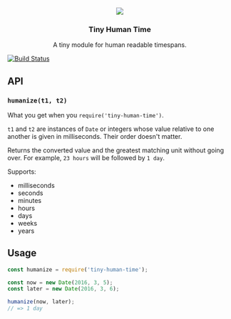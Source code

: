 <h3 align="center">
  <img src="http://i.giphy.com/DluPT7dZ0uXg4.gif">
</h3>

<h3 align="center">Tiny Human Time</h3>

<p align="center">
  A tiny module for human readable timespans.
</p>

[![Build Status](https://travis-ci.org/danasilver/tiny-human-time.svg?branch=master)](https://travis-ci.org/danasilver/tiny-human-time)

## API

### `humanize(t1, t2)`

What you get when you `require('tiny-human-time')`.

`t1` and `t2` are instances of `Date` or integers whose value relative to one
another is given in milliseconds. Their order doesn't matter.

Returns the converted value and the greatest matching unit
without going over. For example, `23 hours` will be followed by `1 day`.

Supports:

 - milliseconds
 - seconds
 - minutes
 - hours
 - days
 - weeks
 - years

## Usage

```js
const humanize = require('tiny-human-time');

const now = new Date(2016, 3, 5);
const later = new Date(2016, 3, 6);

humanize(now, later);
// => 1 day
```

